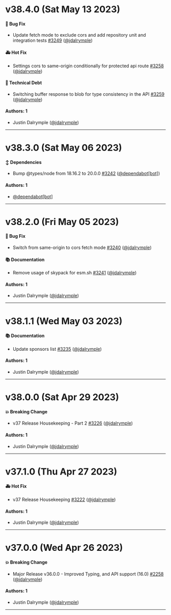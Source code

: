 # v38.4.0 (Sat May 13 2023)

#### 🐛 Bug Fix

- Update fetch mode to exclude cors and add repository unit and integration tests [#3249](https://github.com/jdalrymple/gitbeaker/pull/3249) ([@jdalrymple](https://github.com/jdalrymple))

#### 🚑 Hot Fix

- Settings cors to same-origin conditionally for protected api route [#3258](https://github.com/jdalrymple/gitbeaker/pull/3258) ([@jdalrymple](https://github.com/jdalrymple))

#### 🔨 Technical Debt

- Switching buffer response to blob for type consistency in the API [#3259](https://github.com/jdalrymple/gitbeaker/pull/3259) ([@jdalrymple](https://github.com/jdalrymple))

#### Authors: 1

- Justin Dalrymple ([@jdalrymple](https://github.com/jdalrymple))

---

# v38.3.0 (Sat May 06 2023)

#### ↕️ Dependencies

- Bump @types/node from 18.16.2 to 20.0.0 [#3242](https://github.com/jdalrymple/gitbeaker/pull/3242) ([@dependabot[bot]](https://github.com/dependabot[bot]))

#### Authors: 1

- [@dependabot[bot]](https://github.com/dependabot[bot])

---

# v38.2.0 (Fri May 05 2023)

#### 🐛 Bug Fix

- Switch from same-origin to cors fetch mode [#3240](https://github.com/jdalrymple/gitbeaker/pull/3240) ([@jdalrymple](https://github.com/jdalrymple))

#### 📚 Documentation

- Remove usage of skypack for esm.sh [#3241](https://github.com/jdalrymple/gitbeaker/pull/3241) ([@jdalrymple](https://github.com/jdalrymple))

#### Authors: 1

- Justin Dalrymple ([@jdalrymple](https://github.com/jdalrymple))

---

# v38.1.1 (Wed May 03 2023)

#### 📚 Documentation

- Update sponsors list [#3235](https://github.com/jdalrymple/gitbeaker/pull/3235) ([@jdalrymple](https://github.com/jdalrymple))

#### Authors: 1

- Justin Dalrymple ([@jdalrymple](https://github.com/jdalrymple))

---

# v38.0.0 (Sat Apr 29 2023)

#### 💥 Breaking Change

- v37 Release Housekeeping - Part 2 [#3226](https://github.com/jdalrymple/gitbeaker/pull/3226) ([@jdalrymple](https://github.com/jdalrymple))

#### Authors: 1

- Justin Dalrymple ([@jdalrymple](https://github.com/jdalrymple))

---

# v37.1.0 (Thu Apr 27 2023)

#### 🚑 Hot Fix

- v37 Release Housekeeping [#3222](https://github.com/jdalrymple/gitbeaker/pull/3222) ([@jdalrymple](https://github.com/jdalrymple))

#### Authors: 1

- Justin Dalrymple ([@jdalrymple](https://github.com/jdalrymple))

---

# v37.0.0 (Wed Apr 26 2023)

#### 💥 Breaking Change

- Major Release v36.0.0 - Improved Typing, and API support (16.0) [#2258](https://github.com/jdalrymple/gitbeaker/pull/2258) ([@jdalrymple](https://github.com/jdalrymple))

#### Authors: 1

- Justin Dalrymple ([@jdalrymple](https://github.com/jdalrymple))

---


